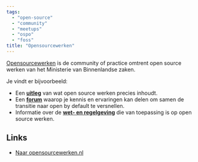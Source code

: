 ```yaml
---
tags:
  - "open-source"
  - "community"
  - "meetups"
  - "ospo"
  - "foss"
title: "Opensourcewerken"
---
```


[Opensourcewerken](https://opensourcewerken.nl) is de community of practice
omtrent open source werken van het Ministerie van Binnenlandse zaken.

Je vindt er bijvoorbeeld:

- Een
  [**uitleg**](https://opensourcewerken.nl/page/view/94ccca61-eac1-4441-b727-47db60661a3e/het-opensource-verhaal)
  van wat open source werken precies inhoudt.
- Een
  **[forum](https://opensourcewerken.nl/groups/view/75fc54b2-f4bf-4e67-a931-1d5b5b4c038a/open-source-community)**
  waarop je kennis en ervaringen kan delen om samen de transitie naar open by
  default te versnellen.
- Informatie over de
  **[wet- en regelgeving](https://opensourcewerken.nl/page/view/b28e707b-2731-49bf-bcc6-ac693f1f250a/overzicht-wet-en-regelgeving)**
  die van toepassing is op open source werken.

## Links

- [Naar opensourcewerken.nl](https://opensourcewerken.nl)
